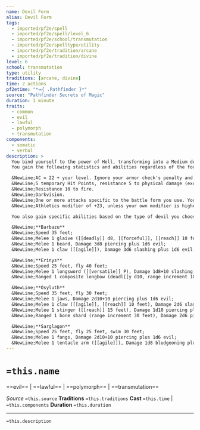 ```yaml
---
name: Devil Form
alias: Devil Form
tags:
  - imported/pf2e/spell
  - imported/pf2e/spell/level_6
  - imported/pf2e/school/transmutation
  - imported/pf2e/spelltype/utility
  - imported/pf2e/tradition/arcane
  - imported/pf2e/tradition/divine
level: 6
school: transmutation
type: utility
traditions: [arcane, divine]
time: 2 actions
pf2etime: "*⬺{ .Pathfinder }*"
source: "Pathfinder Secrets of Magic"
duration: 1 minute
traits:
  - common
  - evil
  - lawful
  - polymorph
  - transmutation
components:
  - somatic
  - verbal
description: >
  You bind yourself to the power of Hell, transforming into a Medium devil battle form. When you cast this spell, choose barbazu, erinys, osyluth, or sarglagon. If you choose osyluth or sarglagon, the battle form is Large and you must have enough space to expand into or the spell is lost. While in this form you gain the devil and fiend traits. You have hands in this battle form and can use manipulate actions. You can Dismiss the spell.
  You gain the following statistics and abilities regardless of the form that you choose:

  &NewLine;AC = 22 + your level. Ignore your armor check's penalty and Speed reduction.
  &NewLine;5 temporary Hit Points, resistance 5 to physical damage (except silver), and weakness 5 to good.
  &NewLine;Resistance 10 to fire.
  &NewLine;Darkvision.
  &NewLine;One or more attacks specific to the battle form you use. You're trained with them. Your attack modifier is +20, and you use the listed damage. These attacks are Strength based (for the purpose of the enfeebled condition, for example). If your attack modifier is higher for the given unarmed attack or weapon, you can use it instead.
  &NewLine;Athletics modifier of +23, unless your own modifier is higher.

  You also gain specific abilities based on the type of devil you choose:

  &NewLine;**Barbazu**
  &NewLine;Speed 35 feet;
  &NewLine;Melee 1 glaive ([[deadly]] d8, [[forceful]], [[reach]] 10 feet), Damage 2d8+10 slashing plus 1d6 evil and 1d6 persistent bleed;
  &NewLine;Melee 1 beard, Damage 3d8 piercing plus 1d6 evil;
  &NewLine;Melee 1 claw ([[agile]]), Damage 3d6 slashing plus 1d6 evil.

  &NewLine;**Erinys**
  &NewLine;Speed 25 feet, fly 40 feet;
  &NewLine;Melee 1 longsword ([[versatile]] P), Damage 1d8+10 slashing plus 1d6 evil and 1d6 fire;
  &NewLine;Ranged 1 composite longbow (deadl[[y d10, range increment 100 feet, [[volley]]), Damage 1d8 piercing plus 1d6 evil and 1d6 fire.

  &NewLine;**Osyluth**
  &NewLine;Speed 35 feet, fly 30 feet;
  &NewLine;Melee 1 jaws, Damage 2d10+10 piercing plus 1d6 evil;
  &NewLine;Melee 1 claw ([[agile]], [[reach]] 10 feet), Damage 2d6 slashing plus 1d6 evil;
  &NewLine;Melee 1 stinger ([[reach]] 15 feet), Damage 1d10 piercing plus 1d6 evil and 1d6 poison;
  &NewLine;Ranged 1 bone shard (range increment 30 feet), Damage 2d6 piercing plus 1d6 evil.

  &NewLine;**Sarglagon**
  &NewLine;Speed 25 feet, fly 25 feet, swim 30 feet;
  &NewLine;Melee 1 fangs, Damage 2d10+10 piercing plus 1d6 evil;
  &NewLine;Melee 1 tentacle arm ([[agile]]), Damage 1d8 bludgeoning plus 1d6 evil and 1d6 poison.
---
```

# `=this.name`
==evil== | ==lawful== | ==polymorph== | ==transmutation==

*Source* `=this.source`
**Traditions** `=this.traditions`
**Cast** `=this.time` | `=this.components`
**Duration** `=this.duration`

***
`=this.description`